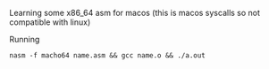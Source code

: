 Learning some x86_64 asm for macos (this is macos syscalls so not compatible with linux)

Running
```shell
nasm -f macho64 name.asm && gcc name.o && ./a.out
```

